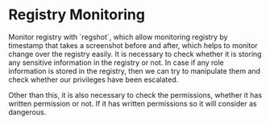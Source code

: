 # **Registry Monitoring**

Monitor registry with \`regshot\`, which allow monitoring registry by timestamp that takes a screenshot before and after, which helps to monitor change over the registry easily. It is necessary to check whether it is storing any sensitive information in the registry or not. In case if any role information is stored in the registry, then we can try to manipulate them and check whether our privileges have been escalated.

Other than this, it is also necessary to check the permissions, whether it has written permission or not. If it has written permissions so it will consider as dangerous.
